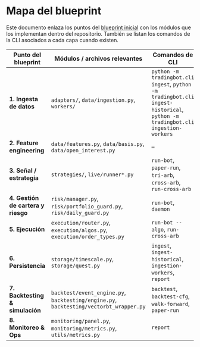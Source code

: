 # Mapa del blueprint

Este documento enlaza los puntos del [blueprint inicial](../blueprint_trading_bot.md) con los módulos que los implementan dentro del repositorio. También se listan los comandos de la CLI asociados a cada capa cuando existen.

| Punto del blueprint | Módulos / archivos relevantes | Comandos de CLI |
|---------------------|-------------------------------|-----------------|
| **1. Ingesta de datos** | `adapters/`, `data/ingestion.py`, `workers/` | `python -m tradingbot.cli ingest`, `python -m tradingbot.cli ingest-historical`, `python -m tradingbot.cli ingestion-workers` |
| **2. Feature engineering** | `data/features.py`, `data/basis.py`, `data/open_interest.py` | – |
| **3. Señal / estrategia** | `strategies/`, `live/runner*.py` | `run-bot`, `paper-run`, `tri-arb`, `cross-arb`, `run-cross-arb` |
| **4. Gestión de cartera y riesgo** | `risk/manager.py`, `risk/portfolio_guard.py`, `risk/daily_guard.py` | `run-bot`, `daemon` |
| **5. Ejecución** | `execution/router.py`, `execution/algos.py`, `execution/order_types.py` | `run-bot --algo`, `run-cross-arb` |
| **6. Persistencia** | `storage/timescale.py`, `storage/quest.py` | `ingest`, `ingest-historical`, `ingestion-workers`, `report` |
| **7. Backtesting & simulación** | `backtest/event_engine.py`, `backtesting/engine.py`, `backtesting/vectorbt_wrapper.py` | `backtest`, `backtest-cfg`, `walk-forward`, `paper-run` |
| **8. Monitoreo & Ops** | `monitoring/panel.py`, `monitoring/metrics.py`, `utils/metrics.py` | `report` |

